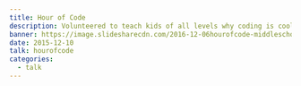 ```yaml
---
title: Hour of Code
description: Volunteered to teach kids of all levels why coding is cool and how to get started.
banner: https://image.slidesharecdn.com/2016-12-06hourofcode-middleschool-171116001425/95/hour-of-code-2016-middle-school-1-638.jpg?cb=1510971722
date: 2015-12-10
talk: hourofcode
categories:
  - talk
---
```

